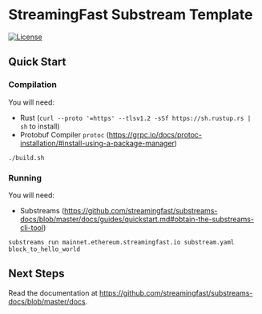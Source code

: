# StreamingFast Substream Template
[![License](https://img.shields.io/badge/License-Apache%202.0-blue.svg)](https://opensource.org/licenses/Apache-2.0)

## Quick Start

### Compilation

You will need:
- Rust (`curl --proto '=https' --tlsv1.2 -sSf https://sh.rustup.rs | sh` to install)
- Protobuf Compiler `protoc` (https://grpc.io/docs/protoc-installation/#install-using-a-package-manager)

```
./build.sh
```

### Running

You will need:
- Substreams (https://github.com/streamingfast/substreams-docs/blob/master/docs/guides/quickstart.md#obtain-the-substreams-cli-tool)

```
substreams run mainnet.ethereum.streamingfast.io substream.yaml block_to_hello_world
```

## Next Steps

Read the documentation at https://github.com/streamingfast/substreams-docs/blob/master/docs.

